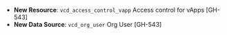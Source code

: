 * **New Resource**: `vcd_access_control_vapp` Access control for vApps [GH-543]
* **New Data Source**: `vcd_org_user` Org User [GH-543]
